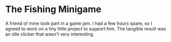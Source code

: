 # The Fishing Minigame

A friend of mine took part in a game jam. I had a few hours spare, so I agreed
to work on a tiny little project to support him. The tangible result was an
idle clicker that wasn't very interesting.
